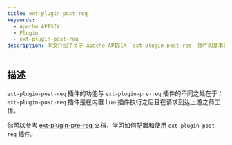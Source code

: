 ```yaml
---
title: ext-plugin-post-req
keywords:
  - Apache APISIX
  - Plugin
  - ext-plugin-post-req
description: 本文介绍了关于 Apache APISIX `ext-plugin-post-req` 插件的基本信息及使用方法。
---
```


<!--
#
# Licensed to the Apache Software Foundation (ASF) under one or more
# contributor license agreements.  See the NOTICE file distributed with
# this work for additional information regarding copyright ownership.
# The ASF licenses this file to You under the Apache License, Version 2.0
# (the "License"); you may not use this file except in compliance with
# the License.  You may obtain a copy of the License at
#
#     http://www.apache.org/licenses/LICENSE-2.0
#
# Unless required by applicable law or agreed to in writing, software
# distributed under the License is distributed on an "AS IS" BASIS,
# WITHOUT WARRANTIES OR CONDITIONS OF ANY KIND, either express or implied.
# See the License for the specific language governing permissions and
# limitations under the License.
#
-->

## 描述

`ext-plugin-post-req` 插件的功能与 `ext-plugin-pre-req` 插件的不同之处在于：`ext-plugin-post-req` 插件是在内置 Lua 插件执行之后且在请求到达上游之前工作。

你可以参考 [ext-plugin-pre-req](./ext-plugin-pre-req.md) 文档，学习如何配置和使用 `ext-plugin-post-req` 插件。
